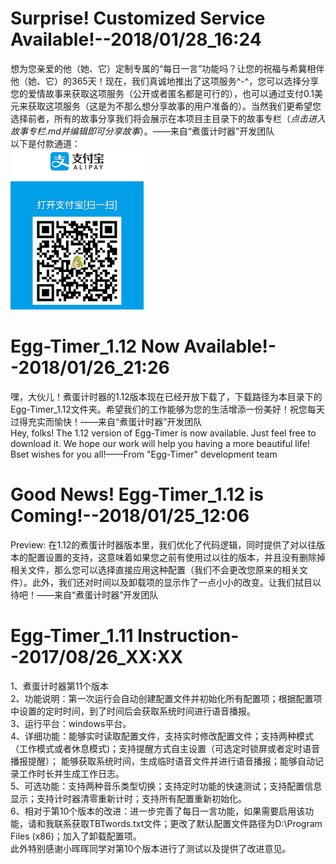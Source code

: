 # Surprise! Customized Service Available!--2018/01/28_16:24 
想为您亲爱的他（她、它）定制专属的“每日一言”功能吗？让您的祝福与希冀相伴他（她、它）的365天！现在，我们真诚地推出了这项服务^-^，您可以选择分享您的爱情故事来获取这项服务（公开或者匿名都是可行的），也可以通过支付0.1美元来获取这项服务（这是为不那么想分享故事的用户准备的）。当然我们更希望您选择前者，所有的故事分享我们将会展示在本项目主目录下的故事专栏（*点击进入故事专栏.md并编辑即可分享故事*）。——来自“煮蛋计时器”开发团队  
以下是付款通道：  
![付款通道](https://github.com/LLMIKU/Egg-Timer_1.11/blob/master/Image/CooperAliPay.png)
# Egg-Timer_1.12 Now Available!--2018/01/26_21:26  
嘿，大伙儿！煮蛋计时器的1.12版本现在已经开放下载了，下载路径为本目录下的Egg-Timer_1.12文件夹。希望我们的工作能够为您的生活增添一份美好！祝您每天过得充实而愉快！——来自“煮蛋计时器”开发团队  
Hey, folks! The 1.12 version of Egg-Timer is now available. Just feel free to download it. We hope our work will help you having a more beautiful life! Bset wishes for you all!——From "Egg-Timer" development team

# Good News! Egg-Timer_1.12 is Coming!--2018/01/25_12:06  
Preview: 在1.12的煮蛋计时器版本里，我们优化了代码逻辑，同时提供了对以往版本的配置设置的支持，这意味着如果您之前有使用过以往的版本，并且没有删除掉相关文件，那么您可以选择直接应用这种配置（我们不会更改您原来的相关文件）。此外，我们还对时间以及卸载项的显示作了一点小小的改变。让我们拭目以待吧！——来自“煮蛋计时器”开发团队

# Egg-Timer_1.11 Instruction--2017/08/26_XX:XX
1、煮蛋计时器第11个版本  
2、功能说明：第一次运行会自动创建配置文件并初始化所有配置项；根据配置项中设置的定时时间，到了时间后会获取系统时间进行语音播报。  
3、运行平台：windows平台。  
4、详细功能：能够实时读取配置文件，支持实时修改配置文件；支持两种模式（工作模式或者休息模式)；支持提醒方式自主设置（可选定时锁屏或者定时语音播报提醒）； 能够获取系统时间，生成临时语音文件并进行语音播报；能够自动记录工作时长并生成工作日志。  
5、可选功能：支持两种音乐类型切换；支持定时功能的快速测试；支持配置信息显示；支持计时器清零重新计时；支持所有配置重新初始化。  
6、相对于第10个版本的改进：进一步完善了每日一言功能，如果需要启用该功能，请和我联系获取TBTwords.txt文件；更改了默认配置文件路径为D:\Program Files (x86)；加入了卸载配置项。  
此外特别感谢小晖晖同学对第10个版本进行了测试以及提供了改进意见。

